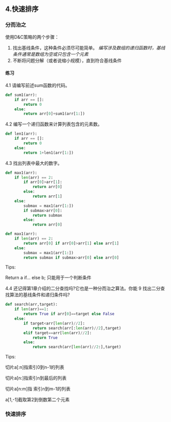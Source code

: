 ## 4.快速排序

### 分而治之

使用D&C策略的两个步骤：

1. 找出基线条件，这种条件必须尽可能简单。 *编写涉及数组的递归函数时，基线条件通常是数组为空或只包含一个元素*
2. 不断将问题分解（或者说缩小规模），直到符合基线条件

#### 练习

4.1 请编写前述sum函数的代码。

```python
def sum1(arr):
    if arr == []:
        return 0
    else:
        return arr[0]+sum1(arr[1:])
```

4.2 编写一个递归函数来计算列表包含的元素数。

```python
def len1(arr):
    if arr == []:
        return 0
    else:
        return 1+len1(arr[1:])
```

4.3 找出列表中最大的数字。

```python
def max1(arr):
    if len(arr) == 2:
        if arr[0]>arr[1]:
            return arr[0]
        else:
            return arr[1]
    else:
        submax = max1(arr[1:])
        if submax>arr[0]:
            return submax
        else:
            return arr[0]
```

```python
def max1(arr):
    if len(arr) == 2:
        return arr[0] if arr[0]>arr[1] else arr[1]
    else:
        submax = max1(arr[1:])
        return submax if submax>arr[0] else arr[0]
```

Tips:

Return a if... else b; 只能用于一个判断条件

4.4 还记得第1章介绍的二分查找吗?它也是一种分而治之算法。你能 9 找出二分查找算法的基线条件和递归条件吗?

```python
def search(arr,target):
    if len(arr)==1:
        return True if arr[0]==target else False
    else:
        if target<arr[len(arr)//2]:
            return search(arr[:len(arr)//2],target)
        elif target==arr[len(arr)//2]:
            return True
        else:
            return search(arr[len(arr)//2:],target)
```

Tips:

切片a[:n]指索引0到n-1的列表

切片a[n:]指索引n到最后的列表

切片a[n:m]指 索引n到m-1的列表

a[1,-1]截取第2到倒数第二个元素

### 快速排序
